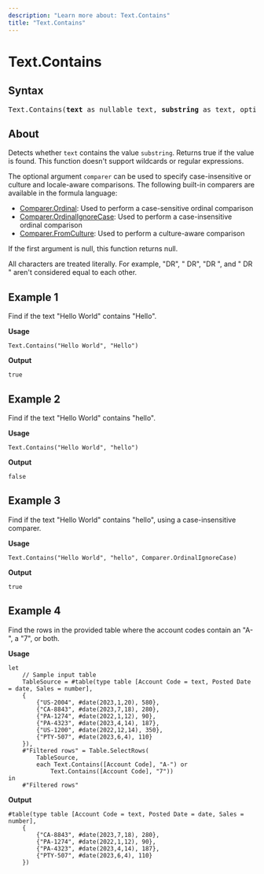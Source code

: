 ```yaml
---
description: "Learn more about: Text.Contains"
title: "Text.Contains"
---
```

# Text.Contains

## Syntax

<pre>
Text.Contains(<b>text</b> as nullable text, <b>substring</b> as text, optional <b>comparer</b> as nullable function) as nullable logical
</pre>
  
## About

Detects whether `text` contains the value `substring`. Returns true if the value is found. This function doesn't support wildcards or regular expressions.

The optional argument `comparer` can be used to specify case-insensitive or culture and locale-aware comparisons. The following built-in comparers are available in the formula language:

* [Comparer.Ordinal](/powerquery-m/comparer-ordinal): Used to perform a case-sensitive ordinal comparison
* [Comparer.OrdinalIgnoreCase](/powerquery-m/comparer-ordinalignorecase): Used to perform a case-insensitive ordinal comparison
* [Comparer.FromCulture](/powerquery-m/comparer-fromculture): Used to perform a culture-aware comparison

If the first argument is null, this function returns null.

All characters are treated literally. For example, "DR", " DR", "DR ", and " DR " aren't considered equal to each other.

## Example 1

Find if the text "Hello World" contains "Hello".

**Usage**

```powerquery-m
Text.Contains("Hello World", "Hello")
```

**Output**

`true`

## Example 2

Find if the text "Hello World" contains "hello".

**Usage**

```powerquery-m
Text.Contains("Hello World", "hello")
```

**Output**

`false`

## Example 3

Find if the text "Hello World" contains "hello", using a case-insensitive comparer.

**Usage**

```powerquery-m
Text.Contains("Hello World", "hello", Comparer.OrdinalIgnoreCase)
```

**Output**

`true`

## Example 4

Find the rows in the provided table where the account codes contain an "A-", a "7", or both.

**Usage**

```powerquery-m
let
    // Sample input table
    TableSource = #table(type table [Account Code = text, Posted Date = date, Sales = number],
    {
        {"US-2004", #date(2023,1,20), 580},
        {"CA-8843", #date(2023,7,18), 280},
        {"PA-1274", #date(2022,1,12), 90},
        {"PA-4323", #date(2023,4,14), 187},
        {"US-1200", #date(2022,12,14), 350},
        {"PTY-507", #date(2023,6,4), 110}
    }),
    #"Filtered rows" = Table.SelectRows(
        TableSource, 
        each Text.Contains([Account Code], "A-") or
            Text.Contains([Account Code], "7"))
in
    #"Filtered rows"
```

**Output**

```powerquery-m
#table(type table [Account Code = text, Posted Date = date, Sales = number],
    {
        {"CA-8843", #date(2023,7,18), 280},
        {"PA-1274", #date(2022,1,12), 90},
        {"PA-4323", #date(2023,4,14), 187},
        {"PTY-507", #date(2023,6,4), 110}
    })
```
